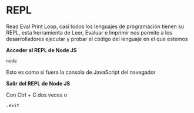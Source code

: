 # **REPL**

Read Eval Print Loop, casi todos los lenguajes de programación tienen su REPL, esta herramienta de Leer, Evaluar e Imprimir nos permite a los desarrolladores ejecutar y probar el código del lenguaje en el que estemos 


**Acceder al REPL de Node JS**
```bash
node
```

Esto es como si fuera la consola de JavaScript del navegador 


**Salir del REPL de Node JS**

Con Ctrl + C dos veces o 
```bash
.exit
```
